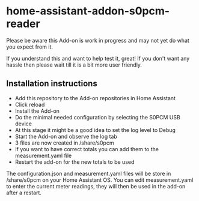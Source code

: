 # home-assistant-addon-s0pcm-reader

Please be aware this Add-on is work in progress and may not yet do what you expect from it.

If you understand this and want to help test it, great! If you don't want any hassle then please wait till it is a bit more user friendly.

## Installation instructions

* Add this repository to the Add-on repositories in Home Assistant
* Click reload
* Install the Add-on
* Do the minimal needed configuration by selecting the S0PCM USB device
* At this stage it might be a good idea to set the log level to Debug
* Start the Add-on and observe the log tab
* 3 files are now created in /share/s0pcm
* If you want to have correct totals you can add them to the measurement.yaml file
* Restart the add-on for the new totals to be used

The configuration.json and measurement.yaml files will be store in /share/s0pcm on your Home Assistant OS.
You can edit measurement.yaml to enter the current meter readings, they will then be used in the add-on after a restart.
